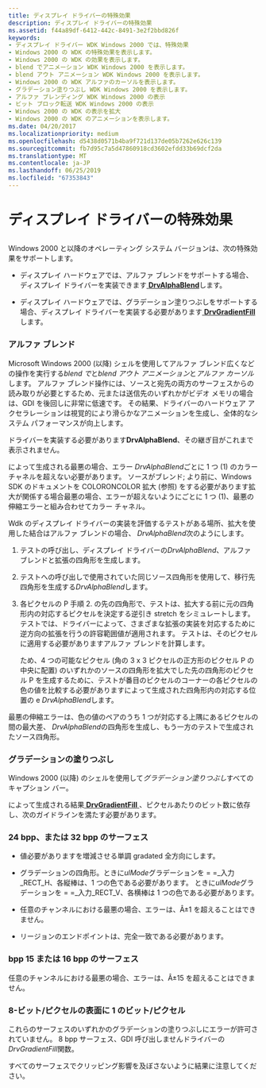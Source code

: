 ```yaml
---
title: ディスプレイ ドライバーの特殊効果
description: ディスプレイ ドライバーの特殊効果
ms.assetid: f44a89df-6412-442c-8491-3e2f2bbd826f
keywords:
- ディスプレイ ドライバー WDK Windows 2000 では、特殊効果
- Windows 2000 の WDK の特殊効果を表示します。
- Windows 2000 の WDK の効果を表示します。
- blend でアニメーション WDK Windows 2000 を表示します。
- blend アウト アニメーション WDK Windows 2000 を表示します。
- Windows 2000 の WDK アルファのカーソルを表示します。
- グラデーション塗りつぶし WDK Windows 2000 を表示します。
- アルファ ブレンディング WDK Windows 2000 の表示
- ビット ブロック転送 WDK Windows 2000 の表示
- Windows 2000 の WDK の表示を拡大
- Windows 2000 の WDK のアニメーションを表示します。
ms.date: 04/20/2017
ms.localizationpriority: medium
ms.openlocfilehash: d5438d0571b4ba9f721d137de05b7262e626c139
ms.sourcegitcommit: fb7d95c7a5d47860918cd3602efdd33b69dcf2da
ms.translationtype: MT
ms.contentlocale: ja-JP
ms.lasthandoff: 06/25/2019
ms.locfileid: "67353843"
---
```

# <a name="special-effects-in-display-drivers"></a>ディスプレイ ドライバーの特殊効果


## <span id="ddk_special_effects_in_display_drivers_gg"></span><span id="DDK_SPECIAL_EFFECTS_IN_DISPLAY_DRIVERS_GG"></span>


Windows 2000 と以降のオペレーティング システム バージョンは、次の特殊効果をサポートします。

-   ディスプレイ ハードウェアでは、アルファ ブレンドをサポートする場合、ディスプレイ ドライバーを実装できます[ **DrvAlphaBlend**](https://docs.microsoft.com/windows/desktop/api/winddi/nf-winddi-drvalphablend)します。

-   ディスプレイ ハードウェアでは、グラデーション塗りつぶしをサポートする場合、ディスプレイ ドライバーを実装する必要があります[ **DrvGradientFill**](https://docs.microsoft.com/windows/desktop/api/winddi/nf-winddi-drvgradientfill)します。

### <a name="span-idalphablendingspanspan-idalphablendingspanspan-idalphablendingspanalpha-blending"></a><span id="Alpha_Blending"></span><span id="alpha_blending"></span><span id="ALPHA_BLENDING"></span>アルファ ブレンド

Microsoft Windows 2000 (以降) シェルを使用してアルファ ブレンド広くなどの操作を実行する*blend で*と*blend アウト アニメーション*と*アルファ カーソル*します。 アルファ ブレンド操作には、ソースと宛先の両方のサーフェスからの読み取りが必要とするため、元または送信先のいずれかがビデオ メモリの場合は、GDI を後回しに非常に低速です。 その結果、ドライバーのハードウェア アクセラレーションは視覚的により滑らかなアニメーションを生成し、全体的なシステム パフォーマンスが向上します。

ドライバーを実装する必要があります**DrvAlphaBlend**、その継ぎ目がこれまで表示されません。

によって生成される最悪の場合、エラー *DrvAlphaBlend*ごとに 1 つ (1) のカラー チャネルを超えない必要があります。 ソースがブレンド; より前に、Windows SDK のドキュメントを COLORONCOLOR 拡大 (参照) をする必要があります拡大が関係する場合最悪の場合、エラーが超えないようにごとに 1 つ (1)、最悪の伸縮エラーと組み合わせてカラー チャネル。

Wdk のディスプレイ ドライバーの実装を評価するテストがある場所、拡大を使用した結合はアルファ ブレンドの場合、 *DrvAlphaBlend*次のようにします。

1.  テストの呼び出し、ディスプレイ ドライバーの*DrvAlphaBlend*、アルファ ブレンドと拡張の四角形を生成します。

2.  テストへの呼び出しで使用されていた同じソース四角形を使用して、移行先四角形を生成する*DrvAlphaBlend*します。

3.  各ピクセルの P 手順 2. の先の四角形で、テストは、拡大する前に元の四角形内の対応するピクセルを決定する逆引き stretch をシミュレートします。 テストでは、ドライバーによって、さまざまな拡張の実装を対応するために逆方向の拡張を行うの許容範囲値が適用されます。 テストは、そのピクセルに適用する必要がありますアルファ ブレンドを計算します。

    ため、4 つの可能なピクセル (角の 3 x 3 ピクセルの正方形のピクセル P の中央に配置) のいずれかのソースの四角形を拡大でした先の四角形のピクセル P を生成するために、テストが番目のピクセルのコーナーの各ピクセルの色の値を比較する必要がありますによって生成された四角形内の対応する位置の e *DrvAlphaBlend*します。

最悪の伸縮エラーは、色の値のペアのうち 1 つが対応する上隅にあるピクセルの間の最大差、 *DrvAlphaBlend*の四角形を生成し、もう一方のテストで生成されたソース四角形。

### <a name="span-idgradientfillsspanspan-idgradientfillsspanspan-idgradientfillsspangradient-fills"></a><span id="Gradient_Fills"></span><span id="gradient_fills"></span><span id="GRADIENT_FILLS"></span>グラデーションの塗りつぶし

Windows 2000 (以降) のシェルを使用して*グラデーション塗りつぶし*すべてのキャプション バー。

によって生成される結果[ **DrvGradientFill** ](https://docs.microsoft.com/windows/desktop/api/winddi/nf-winddi-drvgradientfill) 、ピクセルあたりのビット数に依存し、次のガイドラインを満たす必要があります。

### <a name="span-id24bppor32bppsurfacesspanspan-id24bppor32bppsurfacesspan24-bpp-or-32-bpp-surfaces"></a><span id="_24_bpp_or_32_bpp_surfaces"></span><span id="_24_BPP_OR_32_BPP_SURFACES"></span>24 bpp、または 32 bpp のサーフェス

-   値必要がありますを増減させる単調 gradated 全方向にします。

-   グラデーションの四角形。ときに*ulMode*グラデーションを = =\_入力\_RECT\_H、各縦棒は、1 つの色である必要があります。
    ときに*ulMode*グラデーションを = =\_入力\_RECT\_V、各横棒は 1 つの色である必要があります。
-   任意のチャンネルにおける最悪の場合、エラーは、Â±1 を超えることはできません。

-   リージョンのエンドポイントは、完全一致である必要があります。

### <a name="span-id15bppor16bppsurfacesspanspan-id15bppor16bppsurfacesspan15-bpp-or-16-bpp-surfaces"></a><span id="_15_bpp_or_16_bpp_surfaces"></span><span id="_15_BPP_OR_16_BPP_SURFACES"></span>bpp 15 または 16 bpp のサーフェス

任意のチャンネルにおける最悪の場合、エラーは、Â±15 を超えることはできません。

### <a name="span-id1bppto8bppsurfacesspanspan-id1bppto8bppsurfacesspan1-bpp-to-8-bpp-surfaces"></a><span id="_1_bpp_to_8_bpp_surfaces"></span><span id="_1_BPP_TO_8_BPP_SURFACES"></span>8-ビット/ピクセルの表面に 1 のビット/ピクセル

これらのサーフェスのいずれかのグラデーションの塗りつぶしにエラーが許可されていません。 8 bpp サーフェス、GDI 呼び出しませんドライバーの*DrvGradientFill*関数。

すべてのサーフェスでクリッピング影響を及ぼさないように結果に注意してください。

 

 






